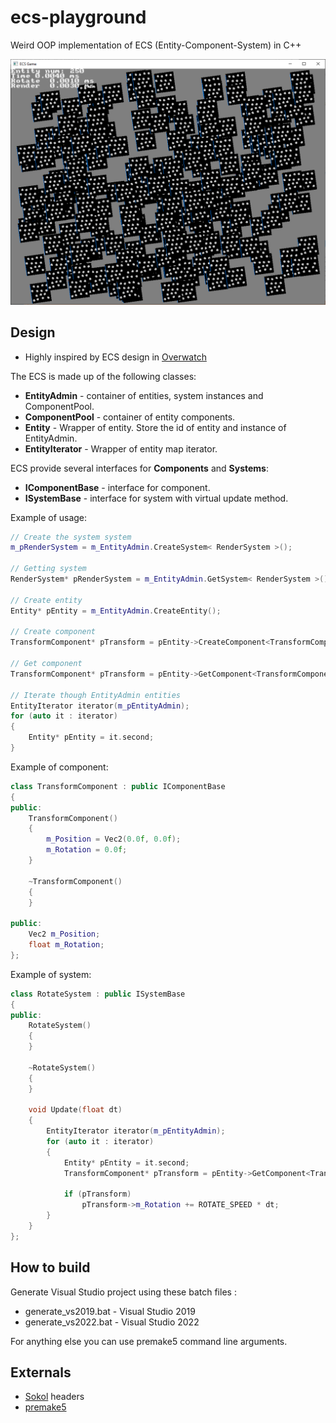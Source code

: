 # ecs-playground
Weird OOP implementation of ECS (Entity-Component-System) in C++ 

![250 sprites](https://github.com/ugozapad/ecs-playground/raw/main/resources/image1.png)

## Design

* Highly inspired by ECS design in [Overwatch](https://www.youtube.com/watch?v=W3aieHjyNvw)

The ECS is made up of the following classes:
- **EntityAdmin** - container of entities, system instances and ComponentPool. 
- **ComponentPool** - container of entity components. 
- **Entity** - Wrapper of entity. Store the id of entity and instance of EntityAdmin.
- **EntityIterator** - Wrapper of entity map iterator.

ECS provide several interfaces for **Components** and **Systems**:
- **IComponentBase** - interface for component.
- **ISystemBase** - interface for system with virtual update method.

Example of usage:
```cpp
// Create the system system
m_pRenderSystem = m_EntityAdmin.CreateSystem< RenderSystem >();

// Getting system
RenderSystem* pRenderSystem = m_EntityAdmin.GetSystem< RenderSystem >();
	
// Create entity
Entity* pEntity = m_EntityAdmin.CreateEntity();

// Create component
TransformComponent* pTransform = pEntity->CreateComponent<TransformComponent>();

// Get component
TransformComponent* pTransform = pEntity->GetComponent<TransformComponent>();

// Iterate though EntityAdmin entities
EntityIterator iterator(m_pEntityAdmin);
for (auto it : iterator)
{
	Entity* pEntity = it.second;
}
```

Example of component:
```cpp
class TransformComponent : public IComponentBase
{
public:
	TransformComponent()
	{
		m_Position = Vec2(0.0f, 0.0f);
		m_Rotation = 0.0f;
	}
	
	~TransformComponent()
	{
	}

public:
    Vec2 m_Position;
    float m_Rotation;
};
```

Example of system:
```cpp
class RotateSystem : public ISystemBase
{
public:
	RotateSystem()
	{
	}
	
	~RotateSystem()
	{
	}

	void Update(float dt)
	{
		EntityIterator iterator(m_pEntityAdmin);
		for (auto it : iterator)
		{
			Entity* pEntity = it.second;
			TransformComponent* pTransform = pEntity->GetComponent<TransformComponent>();
	
			if (pTransform)
				pTransform->m_Rotation += ROTATE_SPEED * dt;
		}
	}
};
```

## How to build

Generate Visual Studio project using these batch files :
* generate_vs2019.bat - Visual Studio 2019
* generate_vs2022.bat - Visual Studio 2022

For anything else you can use premake5 command line arguments.

## Externals

* [Sokol](https://github.com/floooh/sokol) headers
* [premake5](https://premake.github.io/)
